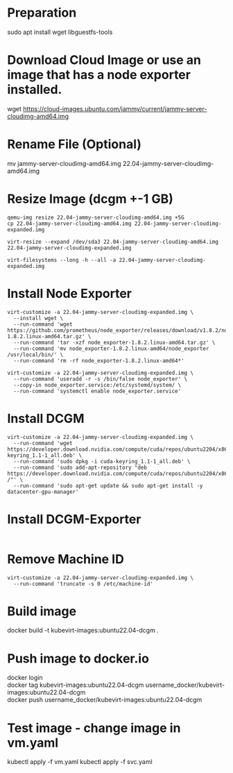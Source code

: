# Preparation
sudo apt install wget libguestfs-tools

# Download Cloud Image or use an image that has a node exporter installed.
wget https://cloud-images.ubuntu.com/jammy/current/jammy-server-cloudimg-amd64.img

# Rename File (Optional)
mv jammy-server-cloudimg-amd64.img 22.04-jammy-server-cloudimg-amd64.img

# Resize Image (dcgm +-1 GB)
```
qemu-img resize 22.04-jammy-server-cloudimg-amd64.img +5G
cp 22.04-jammy-server-cloudimg-amd64.img 22.04-jammy-server-cloudimg-expanded.img

virt-resize --expand /dev/sda3 22.04-jammy-server-cloudimg-amd64.img 22.04-jammy-server-cloudimg-expanded.img

virt-filesystems --long -h --all -a 22.04-jammy-server-cloudimg-expanded.img
```
# Install Node Exporter
```
virt-customize -a 22.04-jammy-server-cloudimg-expanded.img \
  --install wget \
  --run-command 'wget https://github.com/prometheus/node_exporter/releases/download/v1.8.2/node_exporter-1.8.2.linux-amd64.tar.gz' \
  --run-command 'tar -xzf node_exporter-1.8.2.linux-amd64.tar.gz' \
  --run-command 'mv node_exporter-1.8.2.linux-amd64/node_exporter /usr/local/bin/' \
  --run-command 'rm -rf node_exporter-1.8.2.linux-amd64*'
```
```
virt-customize -a 22.04-jammy-server-cloudimg-expanded.img \
  --run-command 'useradd -r -s /bin/false node_exporter' \
  --copy-in node_exporter.service:/etc/systemd/system/ \
  --run-command 'systemctl enable node_exporter.service'
```

# Install DCGM
```
virt-customize -a 22.04-jammy-server-cloudimg-expanded.img \
  --run-command 'wget https://developer.download.nvidia.com/compute/cuda/repos/ubuntu2204/x86_64/cuda-keyring_1.1-1_all.deb' \
  --run-command 'sudo dpkg -i cuda-keyring_1.1-1_all.deb' \
  --run-command 'sudo add-apt-repository "deb https://developer.download.nvidia.com/compute/cuda/repos/ubuntu2204/x86_64/ /"' \
  --run-command 'sudo apt-get update && sudo apt-get install -y datacenter-gpu-manager'
```

# Install DCGM-Exporter
```

```

# Remove Machine ID
```
virt-customize -a 22.04-jammy-server-cloudimg-expanded.img \
  --run-command 'truncate -s 0 /etc/machine-id'
```

# Build image
docker build -t kubevirt-images:ubuntu22.04-dcgm .

# Push image to docker.io
docker login  
docker tag kubevirt-images:ubuntu22.04-dcgm username_docker/kubevirt-images:ubuntu22.04-dcgm  
docker push username_docker/kubevirt-images:ubuntu22.04-dcgm

# Test image - change image in vm.yaml 
kubectl apply -f vm.yaml
kubectl apply -f svc.yaml
